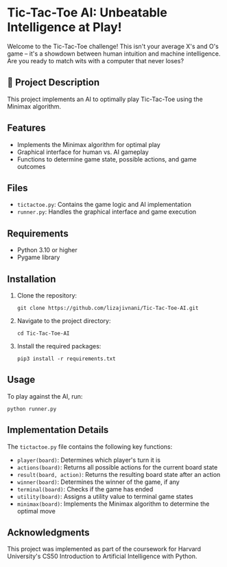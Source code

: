 <h1>Tic-Tac-Toe AI: Unbeatable Intelligence at Play!</h1>

<p>Welcome to the Tic-Tac-Toe challenge! This isn't your average X's and O's game – it's a showdown between human intuition and machine intelligence. Are you ready to match wits with a computer that never loses?</p>

<h2>🚀 Project Description</h2>

<p>This project implements an AI to optimally play Tic-Tac-Toe using the Minimax algorithm. </p>


<h2>Features</h2>

<ul>
  <li>Implements the Minimax algorithm for optimal play</li>
  <li>Graphical interface for human vs. AI gameplay</li>
  <li>Functions to determine game state, possible actions, and game outcomes</li>
</ul>

<h2>Files</h2>

<ul>
  <li><code>tictactoe.py</code>: Contains the game logic and AI implementation</li>
  <li><code>runner.py</code>: Handles the graphical interface and game execution</li>
</ul>

<h2>Requirements</h2>

<ul>
  <li>Python 3.10  or higher</li>
  <li>Pygame library</li>
</ul>

<h2>Installation</h2>

<ol>
  <li>Clone the repository:
    <pre><code>git clone https://github.com/lizajivnani/Tic-Tac-Toe-AI.git</code></pre>
  </li>
  <li>Navigate to the project directory:
    <pre><code>cd Tic-Tac-Toe-AI</code></pre>
  </li>
  <li>Install the required packages:
    <pre><code>pip3 install -r requirements.txt</code></pre>
  </li>
</ol>



<h2>Usage</h2>

<p>To play against the AI, run:</p>

<pre><code>python runner.py</code></pre>

<h2>Implementation Details</h2>

<p>The <code>tictactoe.py</code> file contains the following key functions:</p>

<ul>
  <li><code>player(board)</code>: Determines which player's turn it is</li>
  <li><code>actions(board)</code>: Returns all possible actions for the current board state</li>
  <li><code>result(board, action)</code>: Returns the resulting board state after an action</li>
  <li><code>winner(board)</code>: Determines the winner of the game, if any</li>
  <li><code>terminal(board)</code>: Checks if the game has ended</li>
  <li><code>utility(board)</code>: Assigns a utility value to terminal game states</li>
  <li><code>minimax(board)</code>: Implements the Minimax algorithm to determine the optimal move</li>
</ul>


  <h2>Acknowledgments</h2>
  
  <p>This project was implemented as part of the coursework for Harvard University's CS50 Introduction to Artificial Intelligence with Python.</p>


